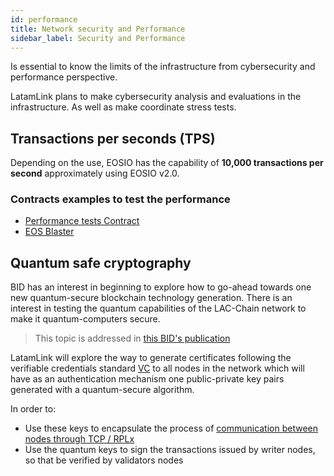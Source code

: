 ```yaml
---
id: performance
title: Network security and Performance
sidebar_label: Security and Performance
---
```


Is essential to know the limits of the infrastructure from cybersecurity and performance perspective.

LatamLink plans to make cybersecurity analysis and evaluations in the infrastructure. As well as make coordinate stress tests.

## Transactions per seconds (TPS)
Depending on the use, EOSIO has the capability of **10,000 transactions per second** approximately using EOSIO v2.0.

### Contracts examples to test the performance

- [Performance tests Contract](https://github.com/CryptoLions/TxShooterContract)
- [EOS Blaster](https://github.com/michaeljyeates/eos-blaster)


## Quantum safe cryptography

 BID has an interest in beginning to explore how to go-ahead towards one new quantum-secure blockchain technology generation. There is an interest in testing the quantum capabilities of the LAC-Chain network to make it quantum-computers secure.

 > This topic is addressed in [this BID's publication](https://publications.iadb.org/es/tecnologias-cuanticas-una-oportunidad-transversal-e-interdisciplinar-para-la-transformacion-digital)

LatamLink will explore the way to generate certificates following the verifiable credentials standard [VC](https://www.w3.org/TR/vc-data-model/) to all nodes in the network which will have as an authentication mechanism one public-private key pairs generated with a quantum-secure algorithm.

In order to:

- Use these keys to encapsulate the process of [communication between nodes through TCP / RPLx](https://github.com/lacchain/besu-network/blob/master/TOPOLOGY_AND_ARCHITECTURE.md)
-  Use the quantum keys to sign the transactions issued by writer nodes, so that be verified by validators nodes
